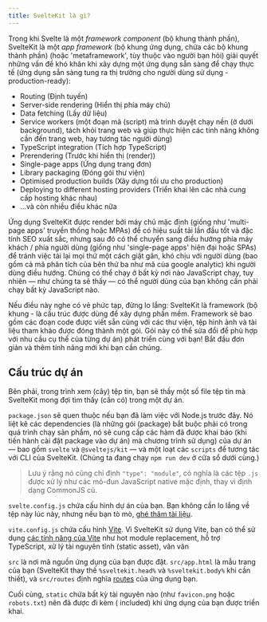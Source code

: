 ```yaml
---
title: SvelteKit là gì?
---
```


Trong khi Svelte là một _framework component_ (bộ khung thành phần), SvelteKit là một _app framework_ (bộ khung ứng dụng, chứa các bộ khung thành phần) (hoặc 'metaframework', tùy thuộc vào người bạn hỏi) giải quyết những vấn đề khó khăn khi xây dựng một ứng dụng sẵn sàng để chạy thực tế (ứng dụng sẳn sàng tung ra thị trường cho người dùng sử dụng - production-ready):

- Routing (Định tuyến)
- Server-side rendering (Hiển thị phía máy chủ)
- Data fetching (Lấy dữ liệu)
- Service workers (một đoạn mã (script) mà trình duyệt chạy nền (ở dưới background), tách khỏi trang web và giúp thực hiện các tính năng không cần đến trang web, hay tương tác người dùng)
- TypeScript integration (Tích hợp TypeScript)
- Prerendering (Trước khi hiển thị (render))
- Single-page apps (Ứng dụng trang đơn)
- Library packaging (Đóng gói thư viện)
- Optimised production builds (Xây dựng tối ưu cho production)
- Deploying to different hosting providers (Triển khai lên các nhà cung cấp hosting khác nhau)
- ...và còn nhiều điều khác nữa

Ứng dụng SvelteKit được render bởi máy chủ mặc định (giống như 'multi-page apps' truyền thống hoặc MPAs) để có hiệu suất tải lần đầu tốt và đặc tính SEO xuất sắc, nhưng sau đó có thể chuyển sang điều hướng phía máy khách / phía người dùng (giống như 'single-page apps' hiện đại hoặc SPAs) để tránh việc tải lại mọi thứ một cách giật gân, khó chịu với người dùng (bao gồm cả mã phân tích của bên thứ ba như mã của google analytic) khi người dùng điều hướng. Chúng có thể chạy ở bất kỳ nơi nào JavaScript chạy, tuy nhiên — như chúng ta sẽ thấy — có thể người dùng của bạn không cần phải chạy bất kỳ JavaScript nào.

Nếu điều này nghe có vẻ phức tạp, đừng lo lắng: SvelteKit là framework (bộ khung - là cấu trúc được dùng để xây dựng phần mềm. Framework sẽ bao gồm các đoạn code được viết sẵn cùng với các thư viện, tệp hình ảnh và tài liệu tham khảo được đóng thành một gói. Gói này có thể sửa đổi để phù hợp với nhu cầu cụ thể của từng dự án) phát triển cùng với bạn! Bắt đầu đơn giản và thêm tính năng mới khi bạn cần chúng.

## Cấu trúc dự án

Bên phải, trong trình xem (cây) tệp tin, bạn sẽ thấy một số file tệp tin mà SvelteKit mong đợi tìm thấy (cần có) trong một dự án.

`package.json` sẽ quen thuộc nếu bạn đã làm việc với Node.js trước đây. Nó liệt kê các dependencies (là những gói (package) bắt buộc phải có trong quá trình chạy sản phẩm, nó sẽ cung cấp các hàm đã được khai báo (khi tiến hành cài đặt package vào dự án) mà chương trình sử dụng) của dự án — bao gồm `svelte` và `@sveltejs/kit` — và một loạt các `scripts` để tương tác với CLI của SvelteKit. (Chúng ta đang chạy `npm run dev` ở cửa sổ dưới cùng.)

> Lưu ý rằng nó cũng chỉ định `"type": "module"`, có nghĩa là các tệp `.js` được xử lý như các mô-đun JavaScript native mặc định, thay vì định dạng CommonJS cũ.

`svelte.config.js` chứa cấu hình dự án của bạn. Bạn không cần lo lắng về tệp này lúc này, nhưng nếu bạn tò mò, [ghé thăm tài liệu](https://kit.svelte.dev/docs/configuration).

`vite.config.js` chứa cấu hình [Vite](https://vitejs.dev/). Vì SvelteKit sử dụng Vite, bạn có thể sử dụng [các tính năng của Vite](https://vitejs.dev/guide/features.html) như hot module replacement, hỗ trợ TypeScript, xử lý tài nguyên tĩnh (static asset), vân vân

`src` là nơi mã nguồn ứng dụng của bạn được đặt. `src/app.html` là mẫu trang của bạn (SvelteKit thay thế `%sveltekit.head%` và `%sveltekit.body%` khi cần thiết), và `src/routes` định nghĩa [routes](/tutorial/pages) của ứng dụng bạn.

Cuối cùng, `static` chứa bất kỳ tài nguyên nào (như `favicon.png` hoặc `robots.txt`) nên đã được đi kèm ( included) khi ứng dụng của bạn được triển khai.
